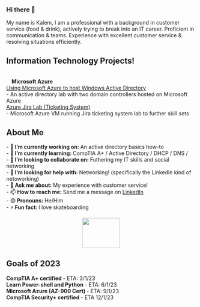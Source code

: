 ### Hi there 👋<br/>
My name is Kalem, I am a professional with a background in customer service (food & drink), actively trying to break into an IT career. Proficient in communication & teams. Experience with excellent customer service & resolving situations efficiently. <br/>

<h2>Information Technology Projects!</h2><br/>
&emsp;<b>Microsoft Azure</b><br/>
<a href="https://github.com/kalemriah/Using-Microsoft-Azure-to-host-Windows-Active-Directory-lab">Using Microsoft Azure to host Windows Active Directory</a> <br/>
 - An active directory lab with two domain controllers hosted on Microsoft Azure <br/>
<a href="https://github.com/kalemriah/Azure-Ticketing-System-Lab-Jira-">Azure Jira Lab (Ticketing System)</a><br/>
 - Microsoft Azure VM running Jira ticketing system lab to further skill sets<br/>
 <h2> About Me </h2>
- 🔭<b> I’m currently working on: </b> An active directory basics how-to <br/>
- 🌱<b> I’m currently learning: </b> CompTIA A+ / Active Directory / DHCP / DNS / <br/>
- 👯<b> I’m looking to collaborate on: </b> Futhering my IT skills and social networking <br/>
- 🤔<b> I’m looking for help with: </b> Networking! (specifically the LinkedIn kind of netoworking) <br/>
- 💬<b> Ask me about: </b> My experience with customer service! <br/>
- 📫<b> How to reach me: </b> Send me a message on <a href="https://www.linkedin.com/in/kalem-wallace-3b499a256/">LinkedIn</a> <br/>
- 😄<b> Pronouns: </b> He/Him <br/>
- ⚡<b> Fun fact: </b> I love skateboarding<p align="center"><img src="https://user-images.githubusercontent.com/111719615/210657996-ffe8fe41-b389-492c-8ddc-05cde142e675.gif" width="100" height="80" /> <br/>
<h2>Goals of 2023</h2>
<b> CompTIA A+ certified </b> - ETA: 3/1/23 <br/>
<b> Learn Power-shell and Python </b> - ETA: 6/1/23 <br/>
<b> Microsoft Azure (AZ-900 Cert) </b> - ETA: 9/1/23 <br/>
<b> CompTIA Security+ certified </b> - ETA 12/1/23 <br/>


